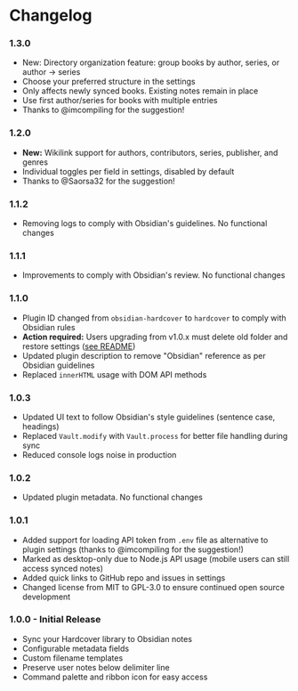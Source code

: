 # Changelog

### 1.3.0

- New: Directory organization feature: group books by author, series, or author → series
- Choose your preferred structure in the settings
- Only affects newly synced books. Existing notes remain in place
- Use first author/series for books with multiple entries
- Thanks to @imcompiling for the suggestion!

### 1.2.0

- **New:** Wikilink support for authors, contributors, series, publisher, and genres
- Individual toggles per field in settings, disabled by default
- Thanks to @Saorsa32 for the suggestion!

### 1.1.2

- Removing logs to comply with Obsidian's guidelines. No functional changes

### 1.1.1

- Improvements to comply with Obsidian's review. No functional changes

### 1.1.0

- Plugin ID changed from `obsidian-hardcover` to `hardcover` to comply with Obsidian rules
- **Action required:** Users upgrading from v1.0.x must delete old folder and restore settings ([see README](README.md#updating-from-versions-before-110))
- Updated plugin description to remove "Obsidian" reference as per Obsidian guidelines
- Replaced `innerHTML` usage with DOM API methods

### 1.0.3

- Updated UI text to follow Obsidian's style guidelines (sentence case, headings)
- Replaced `Vault.modify` with `Vault.process` for better file handling during sync
- Reduced console logs noise in production

### 1.0.2

- Updated plugin metadata. No functional changes

### 1.0.1

- Added support for loading API token from `.env` file as alternative to plugin settings (thanks to @imcompiling for the suggestion!)
- Marked as desktop-only due to Node.js API usage (mobile users can still access synced notes)
- Added quick links to GitHub repo and issues in settings
- Changed license from MIT to GPL-3.0 to ensure continued open source development

### 1.0.0 - Initial Release

- Sync your Hardcover library to Obsidian notes
- Configurable metadata fields
- Custom filename templates
- Preserve user notes below delimiter line
- Command palette and ribbon icon for easy access
